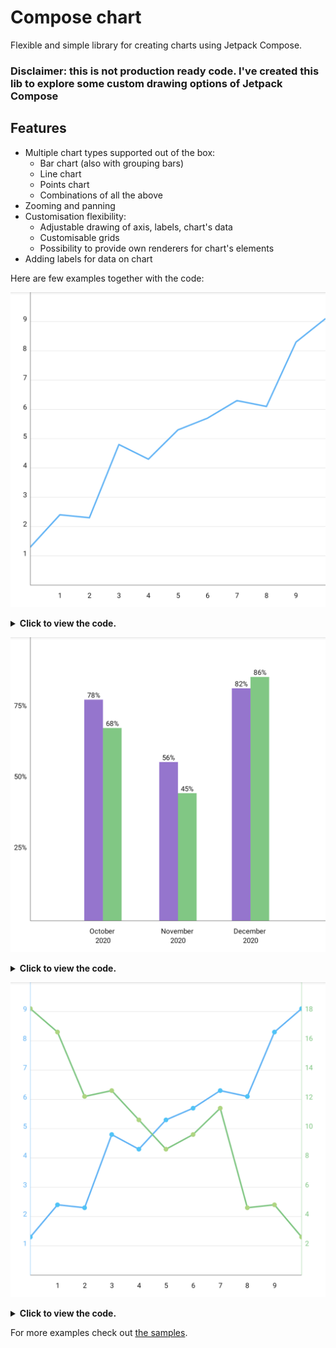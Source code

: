 # Compose chart

Flexible and simple library for creating charts using Jetpack Compose.

### Disclaimer: this is not production ready code. I've created this lib to explore some custom drawing options of Jetpack Compose

## Features

* Multiple chart types supported out of the box:
    * Bar chart (also with grouping bars)
    * Line chart
    * Points chart
    * Combinations of all the above
* Zooming and panning
* Customisation flexibility:
    * Adjustable drawing of axis, labels, chart's data
    * Customisable grids
    * Possibility to provide own renderers for chart's elements
* Adding labels for data on chart

Here are few examples together with the code:

![Image of the chart](viewtest/screenshots/debug/io.github.staakk.cchart.viewtest.ReadmeGalleryTest_lineChart.png)
<details>
<summary>
<b>Click to view the code.</b>
</summary>

```kotlin
Chart(
    modifier = Modifier
        .aspectRatio(1f, false)
        .padding(bottom = 16.dp),
    viewport = Viewport(0f, 10f, 0f, 10f)
) {
    series(
        seriesOf(
            "data",
            pointOf(0f, 1.3f),
            pointOf(1f, 2.4f),
            pointOf(2f, 2.3f),
            pointOf(3f, 4.8f),
            pointOf(4f, 4.3f),
            pointOf(5f, 5.3f),
            pointOf(6f, 5.7f),
            pointOf(7f, 6.3f),
            pointOf(8f, 6.1f),
            pointOf(9f, 8.3f),
            pointOf(10f, 9.1f),
        ),
        renderer = lineRenderer(brush = SolidColor(Blue))
    )

    verticalAxis(verticalAxisRenderer(
        brush = SolidColor(DarkGrey)
    ))

    horizontalAxis(horizontalAxisRenderer(
        brush = SolidColor(DarkGrey)
    ))

    verticalAxisLabels(verticalLabelRenderer())

    horizontalAxisLabels(horizontalLabelRenderer())

    grid(gridRenderer(
        brush = SolidColor(LightGrey),
        orientation = GridOrientation.HORIZONTAL
    ))
}
```
</details>

![Image of the chart](viewtest/screenshots/debug/io.github.staakk.cchart.viewtest.ReadmeGalleryTest_barChart.png)
<details>
<summary>
<b>Click to view the code.</b>
</summary>

```kotlin
Chart(
    modifier = Modifier.aspectRatio(1f, false)
        .padding(bottom = 16.dp),
    viewport = Viewport(
        minX = LocalDate.of(2020, 9, 1).toEpochDay(),
        maxX = LocalDate.of(2021, 1, 1).toEpochDay(),
        minY = 0f,
        maxY = 100f
    )
) {
    val series1 = "series_1"
    val series2 = "series_2"
    series(
        seriesOf(
            series1,
            pointOf(LocalDate.of(2020, 10, 1).toEpochDay(), 78f),
            pointOf(LocalDate.of(2020, 11, 1).toEpochDay(), 56f),
            pointOf(LocalDate.of(2020, 12, 1).toEpochDay(), 82f),
        ),
        seriesOf(
            series2,
            pointOf(LocalDate.of(2020, 10, 1).toEpochDay(), 68f),
            pointOf(LocalDate.of(2020, 11, 1).toEpochDay(), 45f),
            pointOf(LocalDate.of(2020, 12, 1).toEpochDay(), 86f),
        ),
        renderer = barRenderer(
            brushProvider = {
                SolidColor(
                    when (it) {
                        series1 -> DeepPurple
                        series2 -> Green
                        else -> Pink
                    }
                )
            },
            preferredWidth = 64f,
        )
    )

    verticalAxis(verticalAxisRenderer(
        brush = SolidColor(DarkGrey)
    ))

    horizontalAxis(horizontalAxisRenderer(
        brush = SolidColor(DarkGrey)
    ))

    dataLabels(HorizontalAlignment.CENTER, VerticalAlignment.TOP) {
        Text(
            text = "${point.y.toInt()}%",
            style = TextStyle(fontSize = 12.sp)
        )
    }

    verticalAxisLabels(verticalLabelRenderer(
        labelsProvider = object : LabelsProvider {
            override fun provide(min: Float, max: Float): List<Pair<String, Float>> =
                (min.toInt()..max.toInt())
                    .filter { it % 25 == 0}
                    .map { "$it%" to it.toFloat() }

            override fun getMaxLength(): Int = 3

            override fun getMaxLines(): Int = 1

        }
    ))

    horizontalAxisLabels(horizontalLabelRenderer(
        labelsProvider = object : LabelsProvider {
            private val pattern = "MMMM \nyyyy"
            private val formatter = DateTimeFormatter.ofPattern(pattern)

            override fun provide(min: Float, max: Float): List<Pair<String, Float>> {
                var currentDate = LocalDate.ofEpochDay(min.toLong()).withDayOfMonth(1)
                val endDate = LocalDate.ofEpochDay(max.toLong()).withDayOfMonth(1)

                val labels = mutableListOf<Pair<String, Float>>()
                while (currentDate.isBefore(endDate)) {
                    labels.add(currentDate.format(formatter) to currentDate.toEpochDay().toFloat())
                    currentDate = currentDate.plusMonths(1)
                }
                return labels
            }

            override fun getMaxLength(): Int = pattern.length

            override fun getMaxLines(): Int = 2
        }
    ))
}
```
</details>

![Image of the chart](viewtest/screenshots/debug/io.github.staakk.cchart.viewtest.ReadmeGalleryTest_twoAxisChart.png)
<details>
<summary>
<b>Click to view the code.</b>
</summary>

```kotlin
Chart(
    modifier = Modifier
        .aspectRatio(1f, false)
        .padding(bottom = 16.dp),
    viewport = Viewport(0f, 10f, 0f, 10f)
) {
    series(
        seriesOf(
            "Data",
            pointOf(0f, 1.3f),
            pointOf(1f, 2.4f),
            pointOf(2f, 2.3f),
            pointOf(3f, 4.8f),
            pointOf(4f, 4.3f),
            pointOf(5f, 5.3f),
            pointOf(6f, 5.7f),
            pointOf(7f, 6.3f),
            pointOf(8f, 6.1f),
            pointOf(9f, 8.3f),
            pointOf(10f, 9.1f),
        ),
        renderer = combine(
            lineRenderer(brush = SolidColor(Blue)),
            pointRenderer(
                brush = SolidColor(LightBlue),
                radius = with(LocalDensity.current) { 4.dp.toPx() }
            )
        )
    )

    series(
        seriesOf(
            "Data1",
            pointOf(0f, 9.1f),
            pointOf(1f, 8.3f),
            pointOf(2f, 6.1f),
            pointOf(3f, 6.3f),
            pointOf(4f, 5.3f),
            pointOf(5f, 4.3f),
            pointOf(6f, 4.8f),
            pointOf(7f, 5.7f),
            pointOf(8f, 2.3f),
            pointOf(9f, 2.4f),
            pointOf(10f, 1.3f),
        ),
        renderer = combine(
            lineRenderer(brush = SolidColor(Green)),
            pointRenderer(
                brush = SolidColor(LightGreen),
                radius = with(LocalDensity.current) { 4.dp.toPx() }
            )
        )
    )

    verticalAxis(verticalAxisRenderer(
        brush = SolidColor(Blue),
        location = VerticalAxisLocation.LEFT
    ))

    verticalAxis(verticalAxisRenderer(
        brush = SolidColor(Green),
        location = VerticalAxisLocation.RIGHT
    ))

    horizontalAxis(horizontalAxisRenderer(
        brush = SolidColor(DarkGrey)
    ))

    verticalAxisLabels(verticalLabelRenderer(
        paint = Paint().apply {
            color = Blue.toArgb()
            typeface = Typeface.DEFAULT
            textSize = with(LocalDensity.current) { 12.sp.toPx() }
            isAntiAlias = true
        },
        location = VerticalLabelLocation.LEFT,
        side = VerticalLabelSide.LEFT
    ))

    verticalAxisLabels(verticalLabelRenderer(
        paint = Paint().apply {
            color = Green.toArgb()
            typeface = Typeface.DEFAULT
            textSize = with(LocalDensity.current) { 12.sp.toPx() }
            isAntiAlias = true
        },
        location = VerticalLabelLocation.RIGHT,
        side = VerticalLabelSide.RIGHT,
        labelsProvider = object: LabelsProvider {
            override fun provide(min: Float, max: Float): List<Pair<String, Float>> {
                return (min.toInt()..(max.toInt() + 1)).map { "${it * 2}" to it.toFloat() }
            }

            override fun getMaxLength(): Int = 4

            override fun getMaxLines(): Int = 1
        }
    ))

    horizontalAxisLabels(horizontalLabelRenderer())

    grid(gridRenderer(
        brush = SolidColor(LightGrey),
        orientation = GridOrientation.HORIZONTAL
    ))
}
```
</details>

For more examples check out [the samples](samples/src/main/java/io/github/staakk/cchart/samples).
